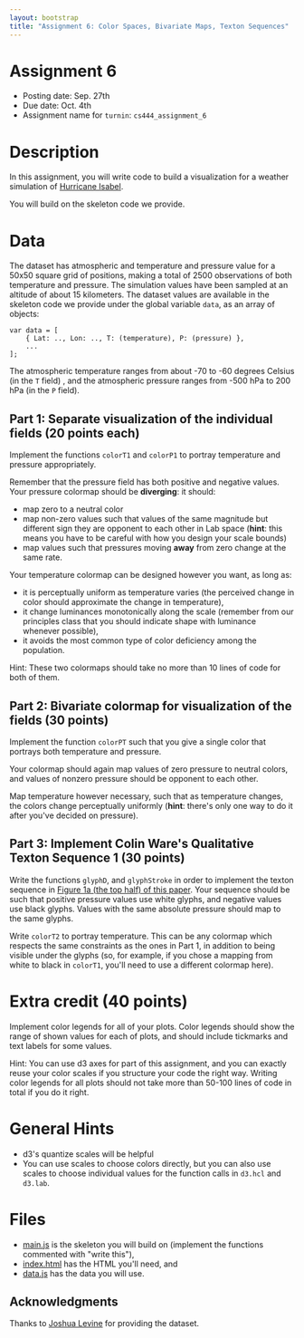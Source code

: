 ```yaml
---
layout: bootstrap
title: "Assignment 6: Color Spaces, Bivariate Maps, Texton Sequences"
---
```


# Assignment 6

- Posting date: Sep. 27th
- Due date: Oct. 4th
- Assignment name for `turnin`: `cs444_assignment_6`


# Description

In this assignment, you will write code to build a visualization for a
weather simulation of
[Hurricane Isabel](https://en.wikipedia.org/wiki/Hurricane_Isabel).

You will build on the skeleton code we provide. 

# Data

The dataset has atmospheric and temperature and pressure value for a
50x50 square grid of positions, making a total of 2500 observations of
both temperature and pressure. The simulation values have been sampled
at an altitude of about 15 kilometers. The dataset values are available in
the skeleton code we provide under the global variable `data`, as an
array of objects:

    var data = [
	    { Lat: .., Lon: .., T: (temperature), P: (pressure) },
		...
	];

The atmospheric temperature ranges from about -70 to -60 degrees
Celsius (in the `T` field) , and the atmospheric pressure ranges from
-500 hPa to 200 hPa (in the `P` field). 

## Part 1: Separate visualization of the individual fields (20 points each)

Implement the functions `colorT1` and `colorP1` to portray temperature
and pressure appropriately. 

Remember that the pressure field has both positive and negative
values. Your pressure colormap should be **diverging**: it should:

- map zero to a neutral color
- map non-zero values such that values of the same magnitude but
different sign they are opponent to each other in Lab
space (**hint**: this means you have to be careful with how you design
your scale bounds)
- map values such that pressures moving **away** from zero change at
  the same rate.
  
Your temperature colormap can be designed however you want, as long
as:

- it is perceptually uniform as temperature varies (the perceived change
in color should approximate the change in temperature), 
- it change luminances monotonically along the scale (remember from our
principles class that you should indicate shape with luminance
whenever possible),
- it avoids the most common type of color deficiency among the
  population.
  
Hint: These two colormaps should take no more than 10 lines of code
for both of them.

## Part 2: Bivariate colormap for visualization of the fields (30 points)
   
Implement the function `colorPT` such that you give a single color
that portrays both temperature and pressure.

Your colormap should again map values of zero pressure to neutral
colors, and values of nonzero pressure should be opponent to each
other.

Map temperature however necessary, such that as temperature changes,
the colors change perceptually uniformly (**hint**: there's only one
way to do it after you've decided on pressure).

## Part 3: Implement Colin Ware's Qualitative Texton Sequence 1 (30 points)

Write the functions `glyphD`, and `glyphStroke` in order to implement
the texton sequence in
[Figure 1a (the top half) of this paper](http://ccom.unh.edu/vislab/PDFs/QTonS.pdf). Your
sequence should be such that positive pressure values use white
glyphs, and negative values use black glyphs. Values with the same
absolute pressure should map to the same glyphs.

Write `colorT2` to portray temperature. This can be any colormap which
respects the same constraints as the ones in Part 1, in addition to
being visible under the glyphs (so, for example, if you chose a
mapping from white to black in `colorT1`, you'll need to use a
different colormap here).

# Extra credit (40 points)

Implement color legends for all of your plots. Color legends should
show the range of shown values for each of plots, and should include
tickmarks and text labels for some values.

Hint: You can use d3 axes for part of this assignment, and you can
exactly reuse your color scales if you structure your code the right
way. Writing color legends for all plots should not take more than
50-100 lines of code in total if you do it right.


# General Hints

- d3's quantize scales will be helpful
- You can use scales to choose colors directly, but you can also
  use scales to choose individual values for the function calls in
  `d3.hcl` and `d3.lab`.

# Files

- [main.js](assignment_6/main.js) is the skeleton you will build on
  (implement the functions commented with "write this"),
- [index.html](assignment_6/index.html) has the HTML you'll need, and
- [data.js](assignment_6/data.js) has the data you will use.

## Acknowledgments

Thanks to [Joshua Levine](http://www.cs.arizona.edu/~josh/) for providing the dataset.

